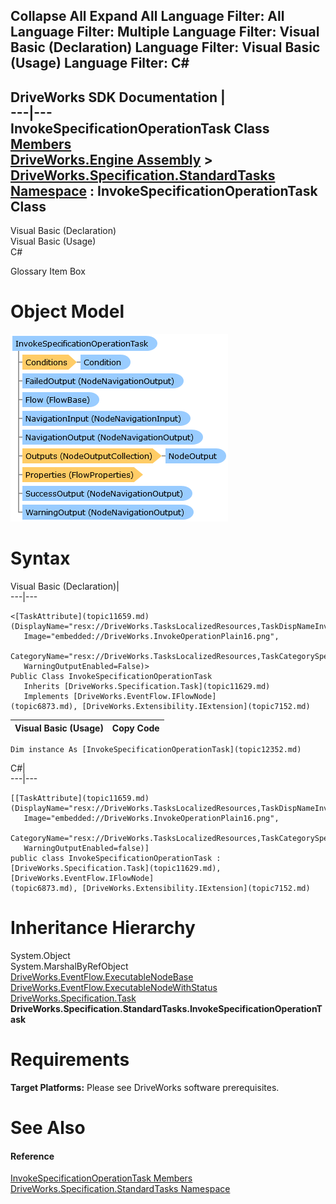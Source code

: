 Collapse All Expand All Language Filter: All  Language Filter: Multiple  Language Filter: Visual Basic (Declaration) Language Filter: Visual Basic (Usage) Language Filter: C#  
---  
DriveWorks SDK Documentation  |   
---|---  
InvokeSpecificationOperationTask Class   
[Members](topic12353.md)   
[DriveWorks.Engine Assembly](topic2156.md) > [DriveWorks.Specification.StandardTasks Namespace](topic11896.md) : InvokeSpecificationOperationTask Class  
---  
  
Visual Basic (Declaration)    
Visual Basic (Usage)    
C# 

Glossary Item Box

# Object Model

![](dotnetdiagramimages/image658.png)

# Syntax

Visual Basic (Declaration)|   
---|---  
      
    
    <[TaskAttribute](topic11659.md)(DisplayName="resx://DriveWorks.TasksLocalizedResources,TaskDispNameInvokeSpecificationOperation", 
       Image="embedded://DriveWorks.InvokeOperationPlain16.png", 
       CategoryName="resx://DriveWorks.TasksLocalizedResources,TaskCategorySpecifications", 
       WarningOutputEnabled=False)>
    Public Class InvokeSpecificationOperationTask 
       Inherits [DriveWorks.Specification.Task](topic11629.md)
       Implements [DriveWorks.EventFlow.IFlowNode](topic6873.md), [DriveWorks.Extensibility.IExtension](topic7152.md)   
  
Visual Basic (Usage)| Copy Code  
---|---  
      
    
    Dim instance As [InvokeSpecificationOperationTask](topic12352.md)  
  
C#|   
---|---  
      
    
    [[TaskAttribute](topic11659.md)(DisplayName="resx://DriveWorks.TasksLocalizedResources,TaskDispNameInvokeSpecificationOperation", 
       Image="embedded://DriveWorks.InvokeOperationPlain16.png", 
       CategoryName="resx://DriveWorks.TasksLocalizedResources,TaskCategorySpecifications", 
       WarningOutputEnabled=false)]
    public class InvokeSpecificationOperationTask : [DriveWorks.Specification.Task](topic11629.md), [DriveWorks.EventFlow.IFlowNode](topic6873.md), [DriveWorks.Extensibility.IExtension](topic7152.md)    
  
# Inheritance Hierarchy

System.Object  
System.MarshalByRefObject  
[DriveWorks.EventFlow.ExecutableNodeBase](topic6938.md)  
[DriveWorks.EventFlow.ExecutableNodeWithStatus](topic6990.md)  
[DriveWorks.Specification.Task](topic11629.md)  
**DriveWorks.Specification.StandardTasks.InvokeSpecificationOperationTask**  


# Requirements

**Target Platforms:** Please see DriveWorks software prerequisites.

# See Also

#### Reference

[InvokeSpecificationOperationTask Members](topic12353.md)   
[DriveWorks.Specification.StandardTasks Namespace](topic11896.md)


